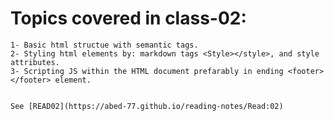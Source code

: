 # Topics covered in class-02:
    1- Basic html structue with semantic tags.
    2- Styling html elements by: markdown tags <Style></style>, and style attributes.
    3- Scripting JS within the HTML document prefarably in ending <footer></footer> element.
    
    
    See [READ02](https://abed-77.github.io/reading-notes/Read:02)

